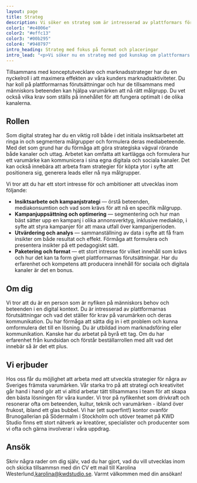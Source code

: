 ```yaml
---
layout: page
title: Strateg
description: Vi söker en strateg som är intresserad av plattformars förutsättningar och människors beteenden.
color1: "#e4006e"
color2: "#effc13"
color3: "#00b295"
color4: "#940797"
intro_heading: Strateg med fokus på format och placeringar
intro_lead: "<p>Vi söker nu en strateg med god kunskap om plattformars möjligheter och begränsningar och vad det ställer för krav på budskap och paketering.</p>"
---
```

Tillsammans med konceptutvecklare och marknadsstrateger har du en nyckelroll i att maximera effekten av våra kunders marknadsaktiviteter. Du har koll på plattformarnas förutsättningar och hur de tillsammans med människors beteenden kan hjälpa varumärken att nå rätt målgrupp. Du vet också vilka krav som ställs på innehållet för att fungera optimalt i de olika kanalerna.

## Rollen

Som digital strateg har du en viktig roll både i det initiala insiktsarbetet att ringa in och segmentera målgrupper och formulera deras mediabeteende. Med det som grund har du förmåga att göra strategiska vägval rörande både kanaler och uttag. Arbetet kan omfatta att kartlägga och formulera hur ett varumärke kan kommunicera i sina egna digitala och sociala kanaler. Det kan också innebära att arbeta fram strategier för köpta ytor i syfte att positionera sig, generera leads eller nå nya målgrupper.

Vi tror att du har ett stort intresse för och ambitioner att utvecklas inom följande:

- **Insiktsarbete och kampanjstrategi** — örstå beteenden, mediakonsumtion och vad som krävs för att nå en specifik målgrupp.
- **Kampanjuppsättning och optimering** — segmentering och hur man bäst sätter upp en kampanj i olika annonsverktyg, inklusive mediaköp, i syfte att styra kampanjer för att maxa utfall över kampanjperioden.
- **Utvärdering och analys** — sammanställning av data i syfte att få fram insikter om både resultat och effekt. Förmåga att formulera och presentera insikter på ett pedagogiskt sätt.
- **Paketering och format** — ett stort intresse för vilket innehåll som krävs och hur det kan ta form givet plattformarnas förutsättningar. Har du erfarenhet och kompetens att producera innehåll för sociala och digitala kanaler är det en bonus.

## Om dig

Vi tror att du är en person som är nyfiken på människors behov och beteenden i en digital kontext. Du är intresserad av plattformarnas förutsättningar och vad det ställer för krav på varumärken och deras kommunikation. Du har förmåga att sätta dig in i ett problem och kunna omformulera det till en lösning. Du är utbildad inom marknadsföring eller kommunikation. Kanske har du arbetat på byrå ett tag. Om du har erfarenhet från kundsidan och förstår beställarrollen med allt vad det innebär så är det ett plus.

## Vi erjbuder

Hos oss får du möjlighet att arbeta med att utveckla strategier för några av Sveriges främsta varumärken. Vår starka tro på att strategi och kreativitet går hand i hand gör att vi alltid arbetar tätt tillsammans i team för att skapa den bästa lösningen för våra kunder. Vi tror på nyfikenhet som drivkraft och resonerar ofta om beteenden, kultur, teknik och varumärken - ibland över frukost, ibland ett glas bubbel. Vi har (ett superfint!) kontor ovanför Brunogallerian på Södermalm i Stockholm och utöver teamet på KWD Studio finns ett stort nätverk av kreatörer, specialister och producenter som vi ofta och gärna involverar i våra uppdrag. 


## Ansök

Skriv några rader om dig själv, vad du har gjort, vad du vill utvecklas inom och skicka tillsammsn med din CV ett mail till Karolina Westerlund,[karolina@kwdstudio.se](mailto:karolina@kwdstudio.se). Varmt välkommen med din ansökan! 

